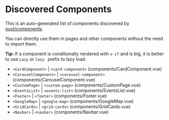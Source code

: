 # Discovered Components

This is an auto-generated list of components discovered by [nuxt/components](https://github.com/nuxt/components).

You can directly use them in pages and other components without the need to import them.

**Tip:** If a component is conditionally rendered with `v-if` and is big, it is better to use `Lazy` or `lazy-` prefix to lazy load.

- `<CardComponent>` | `<card-component>` (components/CardComponent.vue)
- `<CarouselComponent>` | `<carousel-component>` (components/CarouselComponent.vue)
- `<CustomPage>` | `<custom-page>` (components/CustomPage.vue)
- `<EventsList>` | `<events-list>` (components/EventsList.vue)
- `<Footer>` | `<footer>` (components/Footer.vue)
- `<GoogleMap>` | `<google-map>` (components/GoogleMap.vue)
- `<GridCards>` | `<grid-cards>` (components/GridCards.vue)
- `<Navbar>` | `<navbar>` (components/Navbar.vue)
